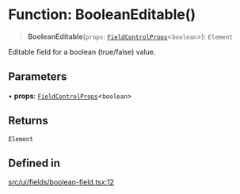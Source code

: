 # Function: BooleanEditable()

> **BooleanEditable**(`props`: [`FieldControlProps`](../interfaces/FieldControlProps.md)\<`boolean`\>): `Element`

Editable field for a boolean (true/false) value.

## Parameters

• **props**: [`FieldControlProps`](../interfaces/FieldControlProps.md)\<`boolean`\>

## Returns

`Element`

## Defined in

[src/ui/fields/boolean-field.tsx:12](https://github.com/blacksmithgu/datacore/blob/b2f12b09abf3864956181ba4f5c7075bc281ce27/src/ui/fields/boolean-field.tsx#L12)
